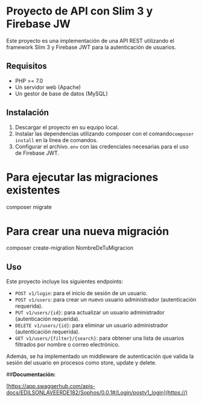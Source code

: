 # Proyecto de API con Slim 3 y Firebase JW

Este proyecto es una implementación de una API REST utilizando el framework Slim 3 y Firebase JWT para la autenticación de usuarios.

## Requisitos

* PHP >= 7.0
* Un servidor web (Apache)
* Un gestor de base de datos (MySQL)

## Instalación

1. Descargar el proyecto en su equipo local.
2. Instalar las dependencias utilizando composer con el comando`composer install` en la línea de comandos.
3. Configurar el archivo`.env` con las credenciales necesarias para el uso de Firebase JWT.

# Para ejecutar las migraciones existentes

composer migrate

# Para crear una nueva migración

composer create-migration NombreDeTuMigracion

## Uso

Este proyecto incluye los siguientes endpoints:

* `POST v1/login`: para el inicio de sesión de un usuario.
* `POST v1/users`: para crear un nuevo usuario administrador (autenticación requerida).
* `PUT v1/users/{id}`: para actualizar un usuario administrador (autenticación requerida).
* `DELETE v1/users/{id}`: para eliminar un usuario administrador (autenticación requerida).
* `GET v1/users/{filter}/{search}`: para obtener una lista de usuarios filtrados por nombre o correo electrónico.

Además, se ha implementado un middleware de autenticación que valida la sesión del usuario en procesos como store, update y delete.

##**Documentación:**

[https://app.swaggerhub.com/apis-docs/EDILSONLAVEERDE182/Sophos/0.0.1#/Login/postv1_login](https://)
